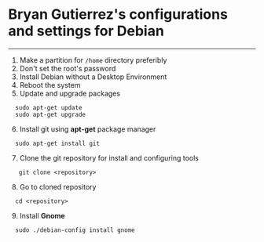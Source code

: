# Bryan Gutierrez's configurations and settings for Debian

***

1. Make a partition for `/home` directory preferibly
2. Don't set the root's password
3. Install Debian without a Desktop Environment
4. Reboot the system
5. Update and upgrade packages
```shell
  sudo apt-get update
  sudo apt-get upgrade
```
6. Install git using **apt-get** package manager
```shell
  sudo apt-get install git
```
7. Clone the git repository for install and configuring tools
```shell
   git clone <repository>
```
8. Go to cloned repository
```shell
  cd <repository>
```
9. Install **Gnome**
```shell
  sudo ./debian-config install gnome
```
